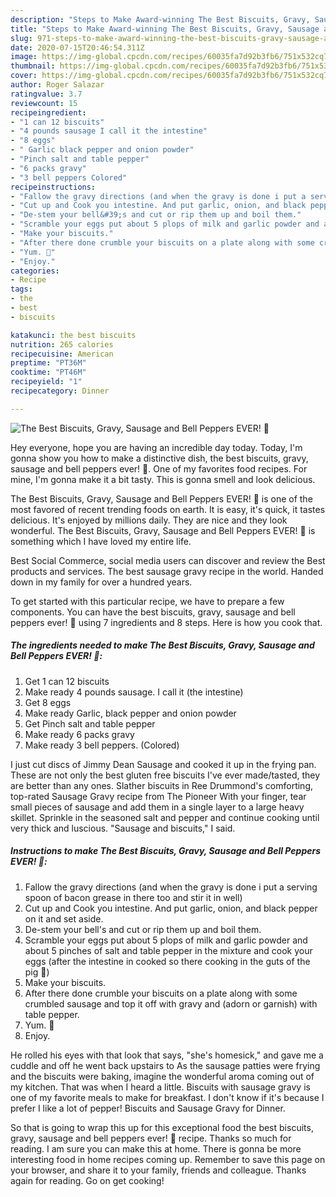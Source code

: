```yaml
---
description: "Steps to Make Award-winning The Best Biscuits, Gravy, Sausage and Bell Peppers EVER! 🙂"
title: "Steps to Make Award-winning The Best Biscuits, Gravy, Sausage and Bell Peppers EVER! 🙂"
slug: 971-steps-to-make-award-winning-the-best-biscuits-gravy-sausage-and-bell-peppers-ever
date: 2020-07-15T20:46:54.311Z
image: https://img-global.cpcdn.com/recipes/60035fa7d92b3fb6/751x532cq70/the-best-biscuits-gravy-sausage-and-bell-peppers-ever-🙂-recipe-main-photo.jpg
thumbnail: https://img-global.cpcdn.com/recipes/60035fa7d92b3fb6/751x532cq70/the-best-biscuits-gravy-sausage-and-bell-peppers-ever-🙂-recipe-main-photo.jpg
cover: https://img-global.cpcdn.com/recipes/60035fa7d92b3fb6/751x532cq70/the-best-biscuits-gravy-sausage-and-bell-peppers-ever-🙂-recipe-main-photo.jpg
author: Roger Salazar
ratingvalue: 3.7
reviewcount: 15
recipeingredient:
- "1 can 12 biscuits"
- "4 pounds sausage I call it the intestine"
- "8 eggs"
- " Garlic black pepper and onion powder"
- "Pinch salt and table pepper"
- "6 packs gravy"
- "3 bell peppers Colored"
recipeinstructions:
- "Fallow the gravy directions (and when the gravy is done i put a serving spoon of bacon grease in there too and stir it in well)"
- "Cut up and Cook you intestine. And put garlic, onion, and black pepper on it and set aside."
- "De-stem your bell&#39;s and cut or rip them up and boil them."
- "Scramble your eggs put about 5 plops of milk and garlic powder and about 5 pinches of salt and table pepper in the mixture and cook your eggs (after the intestine in cooked so there cooking in the guts of the pig 🐖)"
- "Make your biscuits."
- "After there done crumble your biscuits on a plate along with some crumbled sausage and top it off with gravy and (adorn or garnish) with table pepper."
- "Yum. 🙂"
- "Enjoy."
categories:
- Recipe
tags:
- the
- best
- biscuits

katakunci: the best biscuits 
nutrition: 265 calories
recipecuisine: American
preptime: "PT36M"
cooktime: "PT46M"
recipeyield: "1"
recipecategory: Dinner

---
```



![The Best Biscuits, Gravy, Sausage and Bell Peppers EVER! 🙂](https://img-global.cpcdn.com/recipes/60035fa7d92b3fb6/751x532cq70/the-best-biscuits-gravy-sausage-and-bell-peppers-ever-🙂-recipe-main-photo.jpg)

Hey everyone, hope you are having an incredible day today. Today, I'm gonna show you how to make a distinctive dish, the best biscuits, gravy, sausage and bell peppers ever! 🙂. One of my favorites food recipes. For mine, I'm gonna make it a bit tasty. This is gonna smell and look delicious.

The Best Biscuits, Gravy, Sausage and Bell Peppers EVER! 🙂 is one of the most favored of recent trending foods on earth. It is easy, it's quick, it tastes delicious. It's enjoyed by millions daily. They are nice and they look wonderful. The Best Biscuits, Gravy, Sausage and Bell Peppers EVER! 🙂 is something which I have loved my entire life.

Best Social Commerce, social media users can discover and review the Best products and services. The best sausage gravy recipe in the world. Handed down in my family for over a hundred years.


To get started with this particular recipe, we have to prepare a few components. You can have the best biscuits, gravy, sausage and bell peppers ever! 🙂 using 7 ingredients and 8 steps. Here is how you cook that.

<!--inarticleads1-->

##### The ingredients needed to make The Best Biscuits, Gravy, Sausage and Bell Peppers EVER! 🙂:

1. Get 1 can 12 biscuits
1. Make ready 4 pounds sausage. I call it (the intestine)
1. Get 8 eggs
1. Make ready  Garlic, black pepper and onion powder
1. Get Pinch salt and table pepper
1. Make ready 6 packs gravy
1. Make ready 3 bell peppers. (Colored)


I just cut discs of Jimmy Dean Sausage and cooked it up in the frying pan. These are not only the best gluten free biscuits I&#39;ve ever made/tasted, they are better than any ones. Slather biscuits in Ree Drummond&#39;s comforting, top-rated Sausage Gravy recipe from The Pioneer With your finger, tear small pieces of sausage and add them in a single layer to a large heavy skillet. Sprinkle in the seasoned salt and pepper and continue cooking until very thick and luscious. &#34;Sausage and biscuits,&#34; I said. 

<!--inarticleads2-->

##### Instructions to make The Best Biscuits, Gravy, Sausage and Bell Peppers EVER! 🙂:

1. Fallow the gravy directions (and when the gravy is done i put a serving spoon of bacon grease in there too and stir it in well)
1. Cut up and Cook you intestine. And put garlic, onion, and black pepper on it and set aside.
1. De-stem your bell&#39;s and cut or rip them up and boil them.
1. Scramble your eggs put about 5 plops of milk and garlic powder and about 5 pinches of salt and table pepper in the mixture and cook your eggs (after the intestine in cooked so there cooking in the guts of the pig 🐖)
1. Make your biscuits.
1. After there done crumble your biscuits on a plate along with some crumbled sausage and top it off with gravy and (adorn or garnish) with table pepper.
1. Yum. 🙂
1. Enjoy.


He rolled his eyes with that look that says, &#34;she&#39;s homesick,&#34; and gave me a cuddle and off he went back upstairs to As the sausage patties were frying and the biscuits were baking, imagine the wonderful aroma coming out of my kitchen. That was when I heard a little. Biscuits with sausage gravy is one of my favorite meals to make for breakfast. I don&#39;t know if it&#39;s because I prefer I like a lot of pepper! Biscuits and Sausage Gravy for Dinner. 

So that is going to wrap this up for this exceptional food the best biscuits, gravy, sausage and bell peppers ever! 🙂 recipe. Thanks so much for reading. I am sure you can make this at home. There is gonna be more interesting food in home recipes coming up. Remember to save this page on your browser, and share it to your family, friends and colleague. Thanks again for reading. Go on get cooking!

